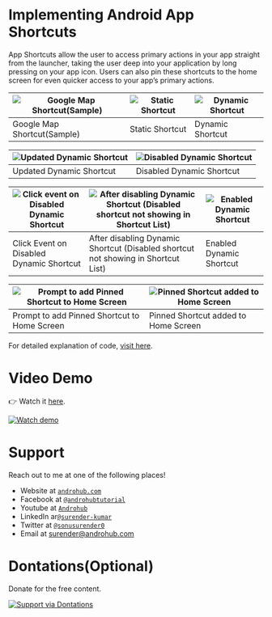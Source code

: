 # Implementing Android App Shortcuts
App Shortcuts allow the user to access primary actions in your app straight from the launcher, taking the user deep into your application by long pressing on your app icon. Users can also pin these shortcuts to the home screen for even quicker access to your app’s primary actions.

![Google Map Shortcut(Sample)](https://i2.wp.com/www.androhub.com/wp-content/uploads/2017/12/google_map_app_shortcut.jpg?resize=576%2C1024) |![Static Shortcut](https://i0.wp.com/www.androhub.com/wp-content/uploads/2017/12/static_shortcut.jpg?resize=576%2C1024) | ![Dynamic Shortcut](https://i2.wp.com/www.androhub.com/wp-content/uploads/2017/12/app_shortcuts.jpg?resize=576%2C1024)
---|---|---
Google Map Shortcut(Sample) | Static Shortcut | Dynamic Shortcut

![Updated Dynamic Shortcut](https://i1.wp.com/www.androhub.com/wp-content/uploads/2017/12/updated_shortcut.jpg?resize=576%2C1024) | ![Disabled Dynamic Shortcut](https://i0.wp.com/www.androhub.com/wp-content/uploads/2017/12/disabled_shortcut.jpg?resize=614%2C1024)
---|---
Updated Dynamic Shortcut | Disabled Dynamic Shortcut

![Click event on Disabled Dynamic Shortcut](https://i1.wp.com/www.androhub.com/wp-content/uploads/2017/12/click_event_on_disabled_shortcut.jpg?resize=614%2C1024) | ![After disabling Dynamic Shortcut (Disabled shortcut not showing in Shortcut List)](https://i1.wp.com/www.androhub.com/wp-content/uploads/2017/12/disabled_dyanmic_shortcut.jpg?resize=614%2C1024) | ![Enabled Dynamic Shortcut](https://i1.wp.com/www.androhub.com/wp-content/uploads/2017/12/drag_drop_shortcut.jpg?resize=614%2C1024)
---|---|---
Click Event on Disabled Dynamic Shortcut | After disabling Dynamic Shortcut (Disabled shortcut not showing in Shortcut List) | Enabled Dynamic Shortcut

![Prompt to add Pinned Shortcut to Home Screen](https://i2.wp.com/www.androhub.com/wp-content/uploads/2017/12/pinned_shortcut_dialog.jpg?resize=576%2C1024) | ![Pinned Shortcut added to Home Screen](https://i1.wp.com/www.androhub.com/wp-content/uploads/2017/12/pinned_shortcut.jpg?resize=576%2C1024)
---|---
Prompt to add Pinned Shortcut to Home Screen | Pinned Shortcut added to Home Screen

For detailed explanation of code, [visit here](http://www.androhub.com/implementing-android-app-shortcuts/).

# Video Demo
👉 Watch it <a href="https://youtu.be/bb0xW05SyX0">here</a>.
<br>

[![Watch demo](http://i3.ytimg.com/vi/bb0xW05SyX0/hqdefault.jpg)](https://youtu.be/bb0xW05SyX0)

# Support
Reach out to me at one of the following places!

- Website at <a href="http://www.androhub.com/" target="_blank">`androhub.com`</a>
- Facebook at <a href="https://www.facebook.com/androhubtutorial/" target="_blank">`@androhubtutorial`</a>
- Youtube at <a href="https://www.youtube.com/channel/UCHJh3E9mtRzbM3WVVl9glJg" target="_blank">`Androhub`</a>
- LinkedIn ar<a href="https://www.linkedin.com/in/surender-kumar-681472a8?originalSubdomain=in" target="_blank">`@surender-kumar`</a>
- Twitter at <a href="https://twitter.com/sonusurender0/" target="_blank">`@sonusurender0`</a>
- Email at surender@androhub.com

# Dontations(Optional)
Donate for the free content.
<br>

[![Support via Dontations](https://www.paypalobjects.com/en_GB/i/btn/btn_donateCC_LG.gif)](https://www.paypal.com/cgi-bin/webscr?cmd=_donations&business=sonu.surendra0%40gmail.com&currency_code=USD&source=url)
